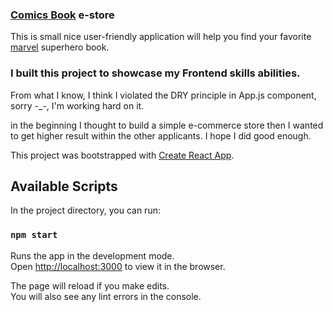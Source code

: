 ### [Comics Book](https://github.com/Askat08/e-store) e-store

This is small nice user-friendly application will help you find your favorite [marvel](https://www.marvel.com/) superhero book.

### I built this project to showcase my Frontend skills abilities.

From what I know, I think I violated the DRY principle in App.js component, sorry -\_-, I'm working hard on it.

in the beginning I thought to build a simple e-commerce store then I wanted to get higher result within the other applicants. I hope I did good enough.

This project was bootstrapped with [Create React App](https://github.com/facebook/create-react-app).

## Available Scripts

In the project directory, you can run:

### `npm start`

Runs the app in the development mode.<br />
Open [http://localhost:3000](http://localhost:3000) to view it in the browser.

The page will reload if you make edits.<br />
You will also see any lint errors in the console.
